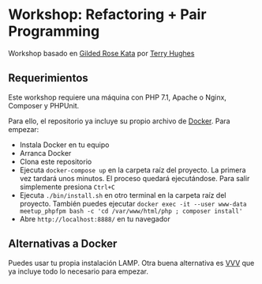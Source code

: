 # Workshop: Refactoring + Pair Programming

Workshop basado en [Gilded Rose Kata](https://github.com/emilybache/GildedRose-Refactoring-Kata) por [Terry Hughes](https://twitter.com/TerryHughes) 

## Requerimientos

Este workshop requiere una máquina con PHP 7.1, Apache o Nginx, Composer y PHPUnit.

Para ello, el repositorio ya incluye su propio archivo de [Docker](https://www.docker.com/). Para empezar:

- Instala Docker en tu equipo
- Arranca Docker
- Clona este repositorio
- Ejecuta `docker-compose up` en la carpeta raíz del proyecto. La primera vez tardará unos minutos. El proceso quedará ejecutándose. Para salir simplemente presiona `Ctrl+C`
- Ejecuta `./bin/install.sh` en otro terminal en la carpeta raíz del proyecto. También puedes ejecutar `docker exec -it --user www-data meetup_phpfpm bash -c 'cd /var/www/html/php ; composer install'` 
- Abre `http://localhost:8888/` en tu navegador

## Alternativas a Docker

Puedes usar tu propia instalación LAMP. Otra buena alternativa es [VVV](https://github.com/Varying-Vagrant-Vagrants/VVV) que ya incluye todo lo necesario para empezar.